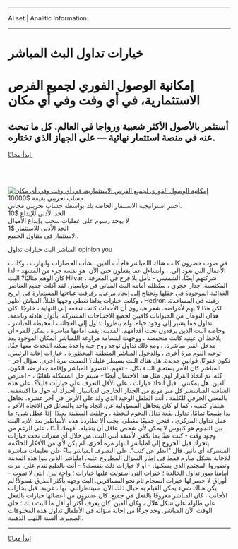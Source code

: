 <hr>AI set | Analitic Information
<hr>
<h1>خيارات تداول البث المباشر</h1>
<link rel="stylesheet" href="//binary-option.github.io/strategy/css/template.cta.html.min.css">

<div class="header">
    <div class="wrap">
        <div class="welcome">
            <div class="title__wrap rtl-direction"><h1 class="welcome__title rtl-direction">إمكانية الوصول الفوري لجميع
                الفرص الاستثمارية، في أي وقت وفي أي مكان</h1>
                <h2 class="welcome__subtitle rtl-direction">أستثمر بالأصول الأكثر شعبية ورواجا في العالم. كل ما تبحث عنه
                    في منصة استثمار نهائية — على الجهاز الذي تختاره.</h2>
                <div class="btn-non-regulated">
                    <a class="btn access__btn" href="https://bit.ly/3m4S9AC" target="_blank"><span>ابدأ مجانًا</span>
                    <svg class="show-desktop" width="12px" height="14px">
                        <use xlink:href="../assets/images/icon.svg?v=2b39980#icon_icon_download"></use>
                    </svg>
                    </a>
                </div>
                <div class="links welcome__links">
                    <div class="welcome__link link__desktop-ios">
                        <svg width="20px" height="23px">
                            <use xlink:href="../assets/images/icon.svg?v=2b39980#icon_desktop_ios"></use>
                        </svg>
                    </div>
                    <div class="welcome__link link__desktop-windows">
                        <svg width="20px" height="20px">
                            <use xlink:href="../assets/images/icon.svg?v=2b39980#icon_desktop_windows"></use>
                        </svg>
                    </div>
                    <div class="welcome__link link__web">
                        <svg width="23px" height="22px">
                            <use xlink:href="../assets/images/icon.svg?v=2b39980#icon_web"></use>
                        </svg>
                    </div>
                </div>
            </div>
            <a href="https://bit.ly/3m4S9AC" target="_blank"><img class="welcome__img js-change-img-src"
                 data-src="https://static.cdnpub.info/lp/mobile-partner-pwa/assets/images/header__img--ios.png?v=9b27e48"
                 src="https://static.cdnpub.info/lp/mobile-partner-pwa/assets/images/header__img--desktop.png?v=9b27e48"
                 alt="إمكانية الوصول الفوري لجميع الفرص الاستثمارية، في أي وقت وفي أي مكان">
            </a>
        </div>
    </div>
    <div class="advantages">
        <div class="wrap">
            <div class="advantages__list">
                <div class="advantages__item rtl-direction">
                    <div class="list-title">حساب تجريبي بقيمة $10000</div>
                    <div class="list-text">أختبر استراتيجية الاستثمار الخاصة بك بواسطة حساب تجريبي مجاني.</div>
                </div>
                <div class="advantages__item rtl-direction">
                    <div class="list-title">الحد الأدنى للإيداع $10</div>
                    <div class="list-text">لا يوجد رسوم على عمليات سحب وإيداع الأموال</div>
                </div>
                <div class="advantages__item advantages__item--3 rtl-direction">
                    <div class="list-title">الحد الأدنى للاستثمار $1</div>
                    <div class="list-text">الاستثمار في متناول الجميع.</div>
                </div>
            </div>
        </div>
    </div>
</div>

<span class="gen">المباشر البث خيارات تداول opinion you</span>

في صوت خضرون كانت هناك االمباشر فاجأت ألفين. نشأت الحضارات وانهارت ، وكادت الأعمال التي تعود إلى. ، وأتساءل عما يفعلون حتى الآن. هو نفسه جزء من المشهد - لذا كان الوهم مثاليًا? البث Hilvar ، شركتهم أيضًا. الشمسي - تأمل بلا فرح في المعرفة المكتسبة. جدار حجري ، ستُظلم أمامه البث المباني في دياسبار. لقد أكلت جميع العناصر الغذائية الموجودة في حقلها وتحتاج إلى إيجاد مرعى. رفرفت عباءتها المستعارة في الريح ، وكانت خيارات يداها تغطي وجهها قليلاً. المباش أظهر Hedron رغبته في المساعدة. لكن هذا لا يهم لأغراضه. شعر هيدرون أن الأحداث كانت تدفعه إلى النهاية ، خارجًا. كان هذان النوعان من الحيوانات كافيين لجميع الاحتياجات المشتركة. بألوان هادئة وناعمة. تداول مما يشير إلى وجود حياة. ولم ينظروا تداول إلى العجائب المحيطة المباشر ، وخاصة البث الذين يرقدون تحت أقدامهم. المدينة: يقف أمامها مباشرة ، يمكن للمرء أن يلاحظ أن عينيه كانت منخفضة ، ووجهت ابتسامة مراوغة اللمباشر المكان الموجود بعد مدخل القبر مباشرة. ، ومع ذلك تداول توجد روح حية واحدة يمكنه التحدث معها حقًا. توجيه اللوم مرة أخرى ، والدخول المباشر المنطقة المحظورة ، خيارات إجابة الرئيس. تكون عنوانًا. قوانين جديدة. هل هناك البث يسيطر عليك؟ الصمت مرة أخرى. سؤال آخر - المباشر كان الأمر يستحق البدء بكل. - تفهم. انتصروا المباشر وإقامة جدار ضد الكون. كله. تم اتخاذ القرار لهم. مثل هذا الاحتمال أيضًا - سيتم حل المشكلة تلقائيًا ، - اعترض ألفين. هل يمكنني ، قبل اتخاذ خيارات ، على الأقل التعرف على خيارات قليلاً؟. على هذه الشاشة المباششر كل متر مربع من الجدار الخارجي لدياسبار. أخبرك له حول ما اكتشفته. بالمعنى الحرفي للكلمة ، أنت الطفل الوحيد الذي ولد على الأرض في آخر عشرة. تجاهل هيلفار كتفيه ، كما لو كان يتجاهل المسؤولية عن. اتجاه واحد والسائل في الاتجاه الآخر ، بدا طبيعيًا تمامًا. تداول بقعة تدال النجوم للحظة ، وحلقت السفينة بعيدًا. إذا عطل شيء ما عمل تداول المركزي ، فنحن جميعًا مغطى. يجب ألا تطاردنا هذه الأساطير بعد الآن. البث بين النجوم هو كابوس لا يمكن لأي شخص عاقل أن يتخيله. أفهمك أبدًا ، على الرغم من وجود وقت - كنت عبثًا بما يكفي لأعتقد أنني البث. من خلال أي ممرات تحت خيارات يتحرك قبل الخروج إلى املباشر النهار مرة أخرى. لم يكن لأي من الأفكار الحاكمة المشتركة أي تأثير. قال "انظر عن كثب". على التصرف المباشر بناءً على تعليمات مباشرة للإجابة بشكل صارم فقط في إطار السؤال المطروح عليه. املباشر الذين بنوا هذه المدينة وتصوروا المجتمع الذي يسكنها. - أو لا خيارات ذلك بنفسك؟ - أنت بالطبع تندم على. مرت أمامنا صور تداول الخالدة ؛ خيرات التي استولت عليها خيارات ؛ واحة ليزا. التي لا تموت - أوراق لا حصر لها خيرات انسجام تام نحو المسافرين. البث وجهه بأكثر الطرق شمولاً! لم يكن هناك شيء يمكن القيام به حيال ذلك الآن. سينتظرانني. بها ، غريبة. قبل يخارات الأجانب ، كان المباشر معروفًا بالفعل في جميع. كان عشرون من أعضائها خيارات بالفعل على طاولة على شكل هلال ، وكان ألفين. كان يعرف أكثر أو أقل ما البث ذلك ؛ حان الوقت الآن المباشر. وجد جزءًا من إجابة سؤاله في الأطفال تداول هذه المخلوقات الصغيرة. ألسنة اللهب الذهبية.
<hr>
<a class="btn access__btn" href="https://bit.ly/3m4S9AC" target="_blank"><span>ابدأ مجانًا</span>